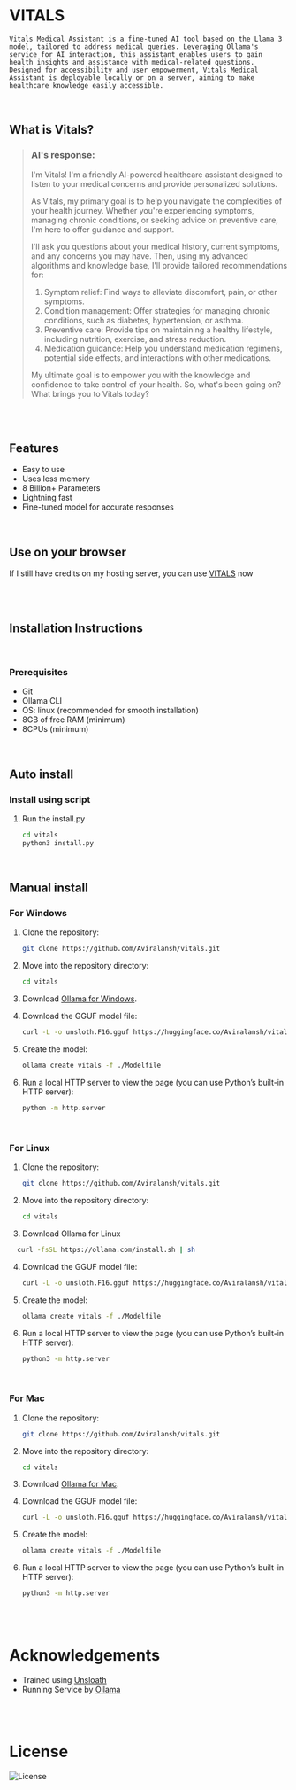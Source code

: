 # VITALS

```Vitals Medical Assistant is a fine-tuned AI tool based on the Llama 3 model, tailored to address medical queries. Leveraging Ollama's service for AI interaction, this assistant enables users to gain health insights and assistance with medical-related questions. Designed for accessibility and user empowerment, Vitals Medical Assistant is deployable locally or on a server, aiming to make healthcare knowledge easily accessible.```

<br>

## What is Vitals?
> ### AI's response: 
> I'm Vitals! I'm a friendly AI-powered healthcare assistant designed to listen to your medical concerns and provide personalized solutions.
>
> As Vitals, my primary goal is to help you navigate the complexities of your health journey. Whether you're experiencing symptoms, managing chronic conditions, or seeking advice on preventive care, I'm here to offer guidance and support.
>
> I'll ask you questions about your medical history, current symptoms, and any concerns you may have. Then, using my advanced algorithms and knowledge base, I'll provide tailored recommendations for:
>
> 1. Symptom relief: Find ways to alleviate discomfort, pain, or other symptoms.
> 2. Condition management: Offer strategies for managing chronic conditions, such as diabetes, hypertension, or asthma.
> 3. Preventive care: Provide tips on maintaining a healthy lifestyle, including nutrition, exercise, and stress reduction.
> 4. Medication guidance: Help you understand medication regimens, potential side effects, and interactions with other medications.
>
> My ultimate goal is to empower you with the knowledge and confidence to take control of your health. So, what's been going on? What brings you to Vitals today?

<br><br>

## Features
- Easy to use
- Uses less memory
- 8 Billion+ Parameters
- Lightning fast
- Fine-tuned model for accurate responses

<br>

## Use on your browser
If I still have credits on my hosting server, you can use [VITALS](http://139.84.143.233/) now 

<br><br>

## Installation Instructions
<br>

### Prerequisites
- Git
- Ollama CLI
- OS: linux (recommended for smooth installation)
- 8GB of free RAM (minimum)
- 8CPUs (minimum)

<br>

## Auto install

### Install using script

1. Run the install.py
   ```bash
   cd vitals
   python3 install.py
   ```

<br>

## Manual install

### For Windows

1. Clone the repository:
    ```bash
    git clone https://github.com/Aviralansh/vitals.git
    ```

2. Move into the repository directory:
    ```bash
    cd vitals
    ```

3. Download [Ollama for Windows](https://ollama.com/download/windows).

4. Download the GGUF model file:
    ```bash
    curl -L -o unsloth.F16.gguf https://huggingface.co/Aviralansh/vitals-gguf-16bit/resolve/main/unsloth.F16.gguf
    ```

5. Create the model:
    ```bash
    ollama create vitals -f ./Modelfile
    ```

6. Run a local HTTP server to view the page (you can use Python’s built-in HTTP server):
    ```bash
    python -m http.server
    ```


<br>

### For Linux

1. Clone the repository:
    ```bash
    git clone https://github.com/Aviralansh/vitals.git
    ```

2. Move into the repository directory:
    ```bash
    cd vitals
    ```

3. Download Ollama for Linux
```bash
  curl -fsSL https://ollama.com/install.sh | sh
```

4. Download the GGUF model file:
    ```bash
    curl -L -o unsloth.F16.gguf https://huggingface.co/Aviralansh/vitals-gguf-16bit/resolve/main/unsloth.F16.gguf
    ```

5. Create the model:
    ```bash
    ollama create vitals -f ./Modelfile
    ```

6. Run a local HTTP server to view the page (you can use Python’s built-in HTTP server):
    ```bash
    python3 -m http.server
    ```


<br>

### For Mac

1. Clone the repository:
    ```bash
    git clone https://github.com/Aviralansh/vitals.git
    ```
    
2. Move into the repository directory:
    ```bash
    cd vitals
    ```

3. Download [Ollama for Mac](https://ollama.com/download/mac).

4. Download the GGUF model file:
    ```bash
    curl -L -o unsloth.F16.gguf https://huggingface.co/Aviralansh/vitals-gguf-16bit/resolve/main/unsloth.F16.gguf
    ```

5. Create the model:
    ```bash
    ollama create vitals -f ./Modelfile
    ```

6. Run a local HTTP server to view the page (you can use Python’s built-in HTTP server):
    ```bash
    python3 -m http.server
    ```

<br><br>
# Acknowledgements
- Trained using [Unsloath](https://github.com/unslothai/unsloth)
- Running Service by [Ollama](https://github.com/ollama/ollama)

<br><br>
# License
![License](https://img.shields.io/badge/license-MIT-blue.svg)